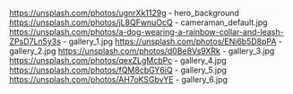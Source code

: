 https://unsplash.com/photos/ugnrXk1129g - hero_background
https://unsplash.com/photos/jL8QFwnuOcQ - cameraman_default.jpg
https://unsplash.com/photos/a-dog-wearing-a-rainbow-collar-and-leash-ZPsD7Ln5y3s - gallery_1.jpg
https://unsplash.com/photos/ENi6b5D8pPA - gallery_2.jpg
https://unsplash.com/photos/d0Be8Vs9XRk - gallery_3.jpg
https://unsplash.com/photos/qexZLgMcbPc - gallery_4.jpg
https://unsplash.com/photos/fQM8cbGY6iQ - gallery_5.jpg
https://unsplash.com/photos/AH7oKSGbvYE - gallery_6.jpg